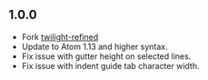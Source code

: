 ## 1.0.0

* Fork [twilight-refined](https://github.com/fredwu/twilight-refined)
* Update to Atom 1.13 and higher syntax.
* Fix issue with gutter height on selected lines.
* Fix issue with indent guide tab character width.
